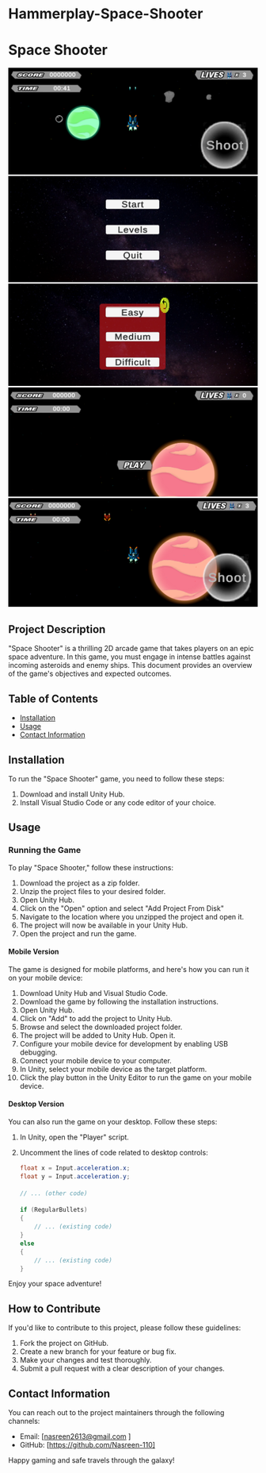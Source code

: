 # Hammerplay-Space-Shooter

# Space Shooter

![Image 1](https://github.com/Nasreen-110/Hammerplay-Space-Shooter/blob/main/Demo/Screenshot%20(68).png?raw=true)
![Image 2](https://github.com/Nasreen-110/Hammerplay-Space-Shooter/blob/main/Demo/Screenshot%202023-11-02%20230325.png?raw=true)
![Image 3](https://github.com/Nasreen-110/Hammerplay-Space-Shooter/blob/main/Demo/Screenshot%202023-11-02%20230403.png?raw=true)
![Image 4](https://github.com/Nasreen-110/Hammerplay-Space-Shooter/blob/main/Demo/Screenshot%202023-11-02%20230423.png?raw=true)
![Image 5](https://github.com/Nasreen-110/Hammerplay-Space-Shooter/blob/main/Demo/Screenshot%202023-11-02%20230754.png?raw=true)
## Project Description

"Space Shooter" is a thrilling 2D arcade game that takes players on an epic space adventure. In this game, you must engage in intense battles against incoming asteroids and enemy ships. This document provides an overview of the game's objectives and expected outcomes.

## Table of Contents

- [Installation](#installation)
- [Usage](#usage)
- [Contact Information](#contact-information)

## Installation

To run the "Space Shooter" game, you need to follow these steps:

1. Download and install Unity Hub.
2. Install Visual Studio Code or any code editor of your choice.

## Usage

### Running the Game

To play "Space Shooter," follow these instructions:

1. Download the project as a zip folder.
2. Unzip the project files to your desired folder.
3. Open Unity Hub.
4. Click on the "Open" option and select "Add Project From Disk"
5. Navigate to the location where you unzipped the project and open it.
6. The project will now be available in your Unity Hub.
7. Open the project and run the game.

#### Mobile Version

The game is designed for mobile platforms, and here's how you can run it on your mobile device:

1. Download Unity Hub and Visual Studio Code.
2. Download the game by following the installation instructions.
3. Open Unity Hub.
4. Click on "Add" to add the project to Unity Hub.
5. Browse and select the downloaded project folder.
6. The project will be added to Unity Hub. Open it.
7. Configure your mobile device for development by enabling USB debugging.
8. Connect your mobile device to your computer.
9. In Unity, select your mobile device as the target platform.
10. Click the play button in the Unity Editor to run the game on your mobile device.

#### Desktop Version

You can also run the game on your desktop. Follow these steps:

1. In Unity, open the "Player" script.
2. Uncomment the lines of code related to desktop controls:
   
   ```csharp
   float x = Input.acceleration.x;
   float y = Input.acceleration.y;

   // ... (other code)

   if (RegularBullets) 
   {
       // ... (existing code)
   } 
   else 
   {
       // ... (existing code)
   }

Enjoy your space adventure!

## How to Contribute

If you'd like to contribute to this project, please follow these guidelines:

1. Fork the project on GitHub.
2. Create a new branch for your feature or bug fix.
3. Make your changes and test thoroughly.
4. Submit a pull request with a clear description of your changes.

## Contact Information

You can reach out to the project maintainers through the following channels:

- Email: [nasreen2613@gmail.com ]
- GitHub: [https://github.com/Nasreen-110]

Happy gaming and safe travels through the galaxy!
